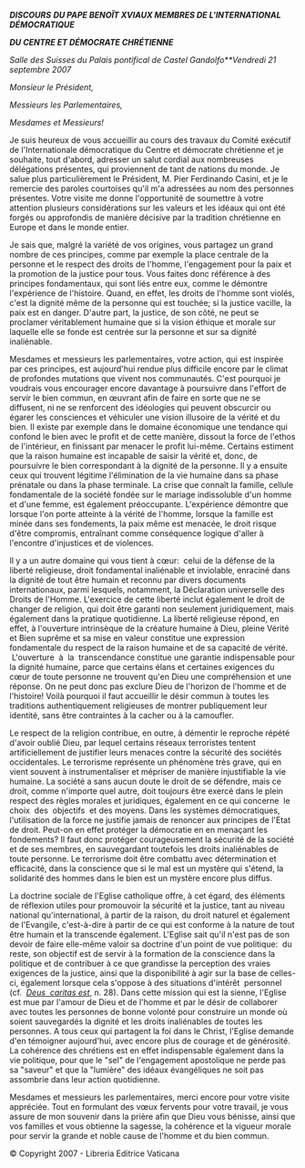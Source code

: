 ***DISCOURS*** ***DU PAPE BENOÎT XVI******AUX MEMBRES DE L'INTERNATIONAL DÉMOCRATIQUE***

***DU CENTRE ET DÉMOCRATE CHRÉTIENNE***

*Salle des Suisses du Palais pontifical de Castel Gandolfo**Vendredi 21 septembre 2007*

*Monsieur le Président,*

*Messieurs les Parlementaires,*

*Mesdames et Messieurs!*

Je suis heureux de vous accueillir au cours des travaux du Comité exécutif de l'Internationale démocratique du Centre et démocrate chrétienne et je souhaite, tout d'abord, adresser un salut cordial aux nombreuses délégations présentes, qui proviennent de tant de nations du monde. Je salue plus particulièrement le Président, M. Pier Ferdinando Casini, et je le remercie des paroles courtoises qu'il m'a adressées au nom des personnes présentes. Votre visite me donne l'opportunité de soumettre à votre attention plusieurs considérations sur les valeurs et les idéaux qui ont été forgés ou approfondis de manière décisive par la tradition chrétienne en Europe et dans le monde entier.

Je sais que, malgré la variété de vos origines, vous partagez un grand nombre de ces principes, comme par exemple la place centrale de la personne et le respect des droits de l'homme, l'engagement pour la paix et la promotion de la justice pour tous. Vous faites donc référence à des principes fondamentaux, qui sont liés entre eux, comme le démontre l'expérience de l'histoire. Quand, en effet, les droits de l'homme sont violés, c'est la dignité même de la personne qui est touchée; si la justice vacille, la paix est en danger. D'autre part, la justice, de son côté, ne peut se proclamer véritablement humaine que si la vision éthique et morale sur laquelle elle se fonde est centrée sur la personne et sur sa dignité inaliénable.

Mesdames et messieurs les parlementaires, votre action, qui est inspirée par ces principes, est aujourd'hui rendue plus difficile encore par le climat de profondes mutations que vivent nos communautés. C'est pourquoi je voudrais vous encourager encore davantage à poursuivre dans l'effort de servir le bien commun, en œuvrant afin de faire en sorte que ne se diffusent, ni ne se renforcent des idéologies qui peuvent obscurcir ou égarer les consciences et véhiculer une vision illusoire de la vérité et du bien. Il existe par exemple dans le domaine économique une tendance qui confond le bien avec le profit et de cette manière, dissout la force de l'ethos de l'intérieur, en finissant par menacer le profit lui-même. Certains estiment que la raison humaine est incapable de saisir la vérité et, donc, de poursuivre le bien correspondant à la dignité de la personne. Il y a ensuite ceux qui trouvent légitime l'élimination de la vie humaine dans sa phase prénatale ou dans la phase terminale. La crise que connaît la famille, cellule fondamentale de la société fondée sur le mariage indissoluble d'un homme et d'une femme, est également préoccupante. L'expérience démontre que lorsque l'on porte atteinte à la vérité de l'homme, lorsque la famille est minée dans ses fondements, la paix même est menacée, le droit risque d'être compromis, entraînant comme conséquence logique d'aller à l'encontre d'injustices et de violences.

Il y a un autre domaine qui vous tient à cœur:  celui de la défense de la liberté religieuse, droit fondamental inaliénable et inviolable, enraciné dans la dignité de tout être humain et reconnu par divers documents internationaux, parmi lesquels, notamment, la Déclaration universelle des Droits de l'Homme. L'exercice de cette liberté inclut également le droit de changer de religion, qui doit être garanti non seulement juridiquement, mais également dans la pratique quotidienne. La liberté religieuse répond, en effet, à l'ouverture intrinsèque de la créature humaine à Dieu, pleine Vérité et Bien suprême et sa mise en valeur constitue une expression fondamentale du respect de la raison humaine et de sa capacité de vérité.  L'ouverture  à  la  transcendance constitue une garantie indispensable pour la dignité humaine, parce que certains élans et certaines exigences du cœur de toute personne ne trouvent qu'en Dieu une compréhension et une réponse. On ne peut donc pas exclure Dieu de l'horizon de l'homme et de l'histoire! Voilà pourquoi il faut accueillir le désir commun à toutes les traditions authentiquement religieuses de montrer publiquement leur identité, sans être contraintes à la cacher ou à la camoufler.

Le respect de la religion contribue, en outre, à démentir le reproche répété d'avoir oublié Dieu, par lequel certains réseaux terroristes tentent artificiellement de justifier leurs menaces contre la sécurité des sociétés occidentales. Le terrorisme représente un phénomène très grave, qui en vient souvent à instrumentaliser et mépriser de manière injustifiable la vie humaine. La société a sans aucun doute le droit de se défendre, mais ce droit, comme n'importe quel autre, doit toujours être exercé dans le plein respect des règles morales et juridiques, également en ce qui concerne  le  choix  des  objectifs  et des moyens. Dans les systèmes démocratiques, l'utilisation de la force ne justifie jamais de renoncer aux principes de l'Etat de droit. Peut-on en effet protéger la démocratie en en menaçant les fondements? Il faut donc protéger courageusement la sécurité de la société et de ses membres, en sauvegardant toutefois les droits inaliénables de toute personne. Le terrorisme doit être combattu avec détermination et efficacité, dans la conscience que si le mal est un mystère qui s'étend, la solidarité des hommes dans le bien est un mystère encore plus diffus.

La doctrine sociale de l'Eglise catholique offre, à cet égard, des éléments de réflexion utiles pour promouvoir la sécurité et la justice, tant au niveau national qu'international, à partir de la raison, du droit naturel et également de l'Evangile, c'est-à-dire à partir de ce qui est conforme à la nature de tout être humain et la transcende également. L'Eglise sait qu'il n'est pas de son devoir de faire elle-même valoir sa doctrine d'un point de vue politique:  du reste, son objectif est de servir à la formation de la conscience dans la politique et de contribuer à ce que grandisse la perception des vraies exigences de la justice, ainsi que la disponibilité à agir sur la base de celles-ci, également lorsque cela s'oppose à des situations d'intérêt  personnel  (cf.  *[Deus  caritas est](/content/benedict-xvi/fr/encyclicals/documents/hf_ben-xvi_enc_20051225_deus-caritas-est.html)*, n. 28). Dans cette mission qui est la sienne, l'Eglise est mue par l'amour de Dieu et de l'homme et par le désir de collaborer avec toutes les personnes de bonne volonté pour construire un monde où soient sauvegardés la dignité et les droits inaliénables de toutes les personnes. A tous ceux qui partagent la foi dans le Christ, l'Eglise demande d'en témoigner aujourd'hui, avec encore plus de courage et de générosité. La cohérence des chrétiens est en effet indispensable également dans la vie politique, pour que le "sel" de l'engagement apostolique ne perde pas sa "saveur" et que la "lumière" des idéaux évangéliques ne soit pas assombrie dans leur action quotidienne.

Mesdames et messieurs les parlementaires, merci encore pour votre visite appréciée. Tout en formulant des vœux fervents pour votre travail, je vous assure de mon souvenir dans la prière afin que Dieu vous bénisse, ainsi que vos familles et vous obtienne la sagesse, la cohérence et la vigueur morale pour servir la grande et noble cause de l'homme et du bien commun.

© Copyright 2007 - Libreria Editrice Vaticana